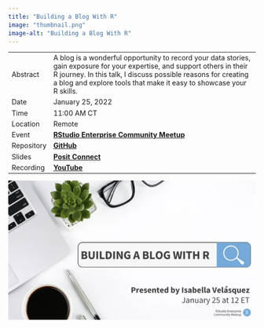 ```yaml
---
title: "Building a Blog With R"
image: "thumbnail.png"
image-alt: "Building a Blog With R"
---
```


|            |                                                                                                                                                                                                                                                                     |
|-------------|-----------------------------------------------------------|
| Abstract   | A blog is a wonderful opportunity to record your data stories, gain exposure for your expertise, and support others in their R journey. In this talk, I discuss possible reasons for creating a blog and explore tools that make it easy to showcase your R skills. |
| Date       | January 25, 2022                                                                                                                                                                                                                                                    |
| Time       | 11:00 AM CT                                                                                                                                                                                                                                                         |
| Location   | Remote                                                                                                                                                                                                                                                              |
| Event      | [**RStudio Enterprise Community Meetup**](https://www.meetup.com/RStudio-Enterprise-Community-Meetup/events/283184041/)                                                                                                                                             |
| Repository | [**GitHub**](https://github.com/ivelasq/2022-01-25_building-a-blog-with-r)                                                                                                                                                                                          |
| Slides     | [**Posit Connect**](https://colorado.posit.co/rsc/building-a-blog-with-r/Building%20a%20Blog%20With%20R.html#/section)                                                                                                                                              |
| Recording  | [**YouTube**](https://www.youtube.com/watch?v=MrW5XFf7aps)                                                                                                                                                                                                          |

<center>

[![](promo.png)](https://colorado.posit.co/rsc/building-a-blog-with-r/Building%20a%20Blog%20With%20R.html#/section)

</center>
